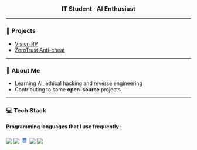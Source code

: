 <h3 align="center">IT Student · AI Enthusiast</h3>

---

### 🚀 Projects
- [Vision RP](https://github.com/SERVEURVISION)
- [ZeroTrust Anti-cheat](https://zerotrust-ac.net/)

---

### 🌱 About Me
- Learning AI, ethical hacking and reverse engineering
- Contributing to some **open-source** projects

---

### 💻 Tech Stack
#### Programming languages that I use frequently :

<code><img height="20" src="https://upload.wikimedia.org/wikipedia/commons/thumb/9/99/Unofficial_JavaScript_logo_2.svg/480px-Unofficial_JavaScript_logo_2.svg.png"></code>
<code><img height="20" src="https://upload.wikimedia.org/wikipedia/commons/thumb/c/cf/Lua-Logo.svg/2048px-Lua-Logo.svg.png"></code>
<code><img height="20" src="https://raw.githubusercontent.com/github/explore/80688e429a7d4ef2fca1e82350fe8e3517d3494d/topics/sql/sql.png"></code>
<code><img height="20" src="https://upload.wikimedia.org/wikipedia/commons/thumb/c/c3/Python-logo-notext.svg/1869px-Python-logo-notext.svg.png"></code>
<code><img height="20" src="https://upload.wikimedia.org/wikipedia/commons/thumb/1/18/C_Programming_Language.svg/1200px-C_Programming_Language.svg.png"></code>
